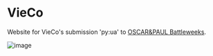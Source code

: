 # VieCo

Website for VieCo's submission 'py:ua' to [OSCAR&PAUL Battleweeks](https://oscar-and-paul-battleweeks.beiersdorf.com).

![image](https://github.com/manuel-lang/vieco/blob/master/src/assets/img/overview.png?raw=true)
